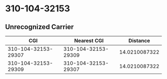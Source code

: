 # 310-104-32153
## Unrecognized Carrier


| CGI | Nearest CGI | Distance |
|-----|-------------|----------|
| 310-104-32153-29307 | 310-104-32153-29309 | 14.0210087322 |
| 310-104-32153-29309 | 310-104-32153-29307 | 14.0210087322 |
